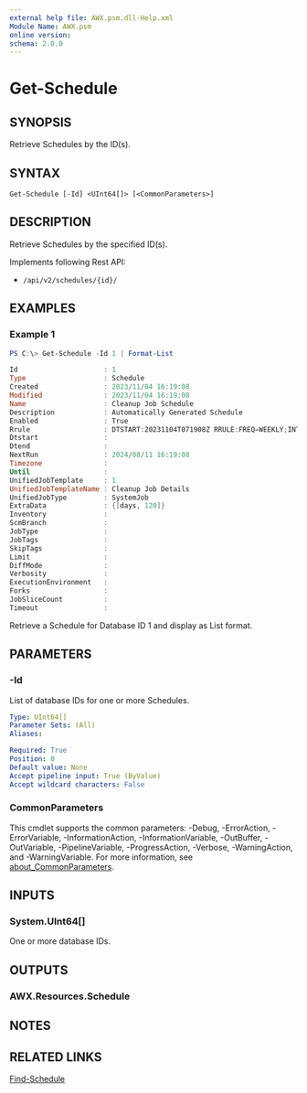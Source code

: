 ```yaml
---
external help file: AWX.psm.dll-Help.xml
Module Name: AWX.psm
online version:
schema: 2.0.0
---
```


# Get-Schedule

## SYNOPSIS
Retrieve Schedules by the ID(s).

## SYNTAX

```
Get-Schedule [-Id] <UInt64[]> [<CommonParameters>]
```

## DESCRIPTION
Retrieve Schedules by the specified ID(s).

Implements following Rest API:  
- `/api/v2/schedules/{id}/`

## EXAMPLES

### Example 1
```powershell
PS C:\> Get-Schedule -Id 1 | Format-List

Id                     : 1
Type                   : Schedule
Created                : 2023/11/04 16:19:08
Modified               : 2023/11/04 16:19:08
Name                   : Cleanup Job Schedule
Description            : Automatically Generated Schedule
Enabled                : True
Rrule                  : DTSTART:20231104T071908Z RRULE:FREQ=WEEKLY;INTERVAL=1;BYDAY=SU
Dtstart                :
Dtend                  :
NextRun                : 2024/08/11 16:19:08
Timezone               :
Until                  :
UnifiedJobTemplate     : 1
UnifiedJobTemplateName : Cleanup Job Details
UnifiedJobType         : SystemJob
ExtraData              : {[days, 120]}
Inventory              :
ScmBranch              :
JobType                :
JobTags                :
SkipTags               :
Limit                  :
DiffMode               :
Verbosity              :
ExecutionEnvironment   :
Forks                  :
JobSliceCount          :
Timeout                :
```

Retrieve a Schedule for Database ID 1 and display as List format.

## PARAMETERS

### -Id
List of database IDs for one or more Schedules.

```yaml
Type: UInt64[]
Parameter Sets: (All)
Aliases:

Required: True
Position: 0
Default value: None
Accept pipeline input: True (ByValue)
Accept wildcard characters: False
```

### CommonParameters
This cmdlet supports the common parameters: -Debug, -ErrorAction, -ErrorVariable, -InformationAction, -InformationVariable, -OutBuffer, -OutVariable, -PipelineVariable, -ProgressAction, -Verbose, -WarningAction, and -WarningVariable. For more information, see [about_CommonParameters](http://go.microsoft.com/fwlink/?LinkID=113216).

## INPUTS

### System.UInt64[]
One or more database IDs.

## OUTPUTS

### AWX.Resources.Schedule
## NOTES

## RELATED LINKS

[Find-Schedule](Find-Schedule.md)
